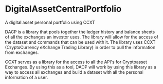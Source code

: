# DigitalAssetCentralPortfolio
A digital asset personal portfolio using CCXT

DACP is a library that pools together the ledger history and balance sheets of all the exchanges an
investor uses. The library will allow for the access of the dataset and commands that can be used
with it. The library uses CCXT (CryptoCurrency eXchange Trading Library) in order to pull the
information from exchanges.

CCXT serves as a library for the access to all the API's for Cryptoasset Exchanges. By using
this as a tool, DACP will work by using this library as a way to access all exchanges and build a
dataset with all the personal information of a user.
